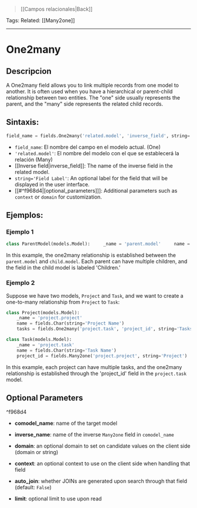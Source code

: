>[[Campos relacionales|Back]]

Tags: 
Related: [[Many2one]]

___

# One2many

## **Descripcion**

A One2many field allows you to link multiple records from one model to another. It is often used when you have a hierarchical or parent-child relationship between two entities. The "one" side usually represents the parent, and the "many" side represents the related child records.

## **Sintaxis:**

```python
field_name = fields.One2many('related.model', 'inverse_field', string='Field Label', [optional_parameters])`
```

- `field_name`: El nombre del campo en el modelo actual. (One)
- `'related.model'`: El nombre del modelo con el que se establecerá la relación (Many)
- [[Inverse field|inverse_field]]: The name of the inverse field in the related model.
- `string='Field Label'`: An optional label for the field that will be displayed in the user interface.
- [[#^f968d4|[optional_parameters]]]: Additional parameters such as `context` or `domain` for customization.
## **Ejemplos:**

### Ejemplo 1

```python
class ParentModel(models.Model):     _name = 'parent.model'     name = fields.Char(string='Parent Name')  class ChildModel(models.Model):     _name = 'child.model'     parent_ids = fields.One2many('parent.model', 'inverse_field', string='Children')
```

In this example, the one2many relationship is established between the `parent.model` and `child.model`. Each parent can have multiple children, and the field in the child model is labeled 'Children.'

### Ejemplo 2

Suppose we have two models, `Project` and `Task`, and we want to create a one-to-many relationship from `Project` to `Task`:

```python
class Project(models.Model):
    _name = 'project.project'
    name = fields.Char(string='Project Name')
    tasks = fields.One2many('project.task', 'project_id', string='Tasks')

class Task(models.Model):
    _name = 'project.task'
    name = fields.Char(string='Task Name')
    project_id = fields.Many2one('project.project', string='Project')
```

In this example, each project can have multiple tasks, and the one2many relationship is established through the 'project_id' field in the `project.task` model.

## Optional Parameters

^f968d4

- **comodel_name**:
	   name of the target model
    
- **inverse_name**:
	  name of the inverse `Many2one` field in `comodel_name`
    
- **domain**:
	  an optional domain to set on candidate values on the client side (domain or string)
    
- **context**:
	  an optional context to use on the client side when handling that field
    
- **auto_join**:
	   whether JOINs are generated upon search through that field (default: `False`)
    
- **limit**:
	  optional limit to use upon read
